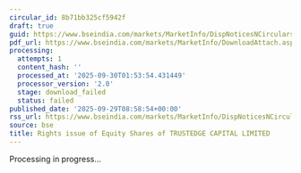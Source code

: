 ```yaml
---
circular_id: 8b71bb325cf5942f
draft: true
guid: https://www.bseindia.com/markets/MarketInfo/DispNoticesNCirculars.aspx?Noticeid={9AF9B601-9807-4F09-8752-532C25D08E54}&noticeno=20250929-18&dt=09/29/2025&icount=18&totcount=87&flag=0
pdf_url: https://www.bseindia.com/markets/MarketInfo/DownloadAttach.aspx?id=20250929-18&attachedId=
processing:
  attempts: 1
  content_hash: ''
  processed_at: '2025-09-30T01:53:54.431449'
  processor_version: '2.0'
  stage: download_failed
  status: failed
published_date: '2025-09-29T08:58:54+00:00'
rss_url: https://www.bseindia.com/markets/MarketInfo/DispNoticesNCirculars.aspx?Noticeid={9AF9B601-9807-4F09-8752-532C25D08E54}&noticeno=20250929-18&dt=09/29/2025&icount=18&totcount=87&flag=0
source: bse
title: Rights issue of Equity Shares of TRUSTEDGE CAPITAL LIMITED
---
```


Processing in progress...